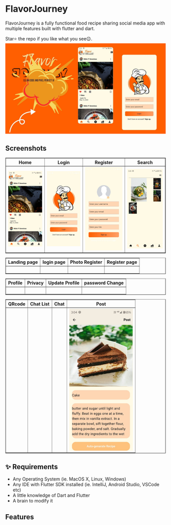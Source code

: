 # FlavorJourney
 
 
FlavorJourney is a fully functional food recipe sharing social media app with multiple features built with flutter and dart.

Star⭐ the repo if you like what you see😉.
![bmi (820 x 360 px)](https://raw.githubusercontent.com/nibinpsreenivas/FlavorJourney/main/pages/Add%20a%20subheading.jpg)
## Screenshots

<table border>
    <tr>
        <th style="text-align:center">Home</th>
      <th style="text-align:center">Login</th>
        <th style="text-align:center">Register</th>
        <th style="text-align:center">Search</th>
    </tr>
    <tr>
        <td><img src="./pages/home.jpg" alt="" width="220"></td>
        <td><img src="./pages/login.jpg" alt="" width="220"></td>
          <td><img src="./pages/register.jpg" alt="" width="220"></td>
         <td><img src="./pages/search.jpg" alt="" width="220"></td>
    <tr>
</table>

<table border>
    <tr>
        <th style="text-align:center">Landing page</th>
      <th style="text-align:center">login page</th>
        <th style="text-align:center">Photo Register</th>
        <th style="text-align:center">Register page</th>
    </tr>
    <tr>
        <td><img src="./pages/Loginblack.jpg" alt="" width="200"></td>
        <td><img src="./pages/Login2black.jpg" alt="" width="200"></td>
          <td><img src="./pages/Registerblack.jpg" alt="" width="200"></td>
         <td><img src="./pages/Registerrr.jpg" alt="" width="200"></td>
    <tr>
</table>

<table border>
    <tr>
        <th style="text-align:center">Profile</th>
      <th style="text-align:center">Privacy</th>
        <th style="text-align:center">Update Profile</th>
        <th style="text-align:center">password Change</th>
    </tr>
    <tr>
        <td><img src="./pages/profile2.jpg" alt="" width="200"></td>
        <td><img src="./pages/privacy.jpg" alt="" width="200"></td>
          <td><img src="./pages/update1.jpg" alt="" width="200"></td>
         <td><img src="./pages/password1.jpg" alt="" width="200"></td>
    <tr>
</table>

<table border>
    <tr>
        <th style="text-align:center">QRcode</th>
      <th style="text-align:center">Chat List</th>
        <th style="text-align:center">Chat</th>
        <th style="text-align:center">Post</th>
    </tr>
    <tr>
        <td><img src="./pages/QRcode.jpg" alt="" width="200"></td>
        <td><img src="./pages/Messages1.jpg" alt="" width="200"></td>
          <td><img src="./pages/Message2.jpg" alt="" width="200"></td>
         <td><img src="./pages/Post.jpg" alt="" width="200"></td>
    <tr>
</table>



 
## ✨ Requirements

* Any Operating System (ie. MacOS X, Linux, Windows)
* Any IDE with Flutter SDK installed (ie. IntelliJ, Android Studio, VSCode etc)
* A little knowledge of Dart and Flutter
* A brain to modify it
 
## Features
